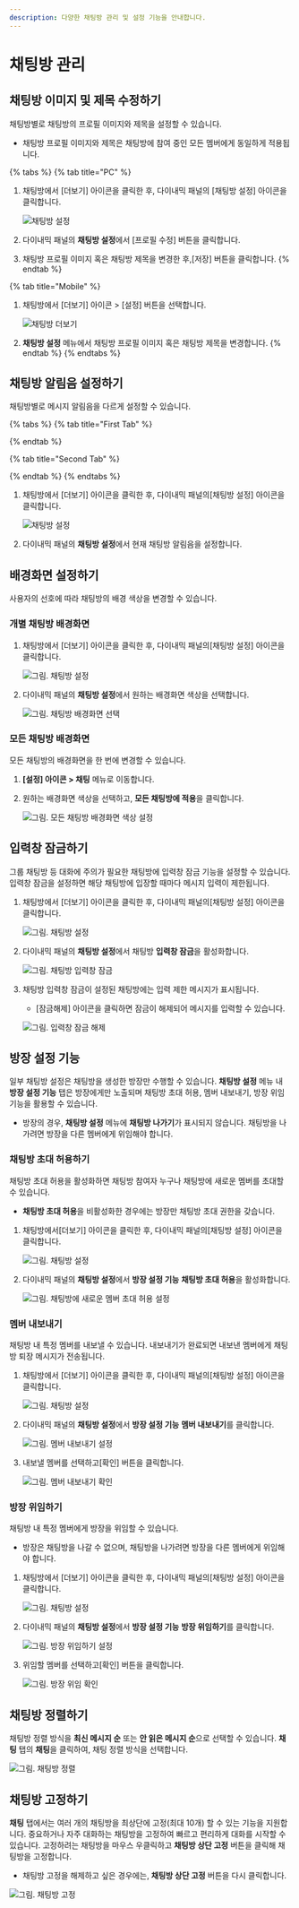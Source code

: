 ```yaml
---
description: 다양한 채팅방 관리 및 설정 기능을 안내합니다.
---
```


# 채팅방 관리

## 채팅방 이미지 및 제목 수정하기

채팅방별로 채팅방의 프로필 이미지와 제목을 설정할 수 있습니다.

* 채팅방 프로필 이미지와 제목은 채팅방에 참여 중인 모든 멤버에게 동일하게 적용됩니다.

{% tabs %}
{% tab title="PC" %}
1.  채팅방에서 \[더보기] 아이콘을 클릭한 후, 다이내믹 패널의 \[채팅방 설정] 아이콘을 클릭합니다.

    ![채팅방 설정](https://t1.kakaocdn.net/service\_kep\_docpublish/Figma/kakao%20work%20%EC%82%AC%EC%9A%A9%EC%9E%90/%EC%B1%84%ED%8C%85%EB%B0%A9%20%EC%84%A4%EC%A0%95.png)
2. 다이내믹 패널의 **채팅방 설정**에서 \[프로필 수정] 버튼을 클릭합니다.
3. 채팅방 프로필 이미지 혹은 채팅방 제목을 변경한 후,\[저장] 버튼을 클릭합니다.
{% endtab %}

{% tab title="Mobile" %}
1.  채팅방에서 \[더보기] 아이콘 > \[설정] 버튼을 선택합니다.

    ![채팅방 더보기](https://oopy.lazyrockets.com/api/v2/notion/image?src=https%3A%2F%2Fs3-us-west-2.amazonaws.com%2Fsecure.notion-static.com%2F57b12a0c-90ee-484c-b92e-1b7e20214a64%2F%25E1%2584%258E%25E1%2585%25A2%25E1%2584%2590%25E1%2585%25B5%25E1%2586%25BC%25E1%2584%2587%25E1%2585%25A1%25E1%2586%25BC\_%25E1%2584%2583%25E1%2585%25A5%25E1%2584%2587%25E1%2585%25A9%25E1%2584%2580%25E1%2585%25B5.png\&blockId=af156dae-dfd9-46d5-aaf7-effe254e961e)
2. **채팅방 설정** 메뉴에서 채팅방 프로필 이미지 혹은 채팅방 제목을 변경합니다.
{% endtab %}
{% endtabs %}

## 채팅방 알림음 설정하기

채팅방별로 메시지 알림음을 다르게 설정할 수 있습니다.

{% tabs %}
{% tab title="First Tab" %}

{% endtab %}

{% tab title="Second Tab" %}

{% endtab %}
{% endtabs %}

1.  채팅방에서 \[더보기] 아이콘을 클릭한 후, 다이내믹 패널의\[채팅방 설정] 아이콘을 클릭합니다.

    ![채팅방 설정](https://t1.kakaocdn.net/service\_kep\_docpublish/Figma/kakao%20work%20%EC%82%AC%EC%9A%A9%EC%9E%90/%EC%B1%84%ED%8C%85%EB%B0%A9%20%EC%84%A4%EC%A0%95.png)
2. 다이내믹 패널의 **채팅방 설정**에서 현재 채팅방 알림음을 설정합니다.

## 배경화면 설정하기

사용자의 선호에 따라 채팅방의 배경 색상을 변경할 수 있습니다.

### **개별 채팅방 배경화면**

1.  채팅방에서 \[더보기] 아이콘을 클릭한 후, 다이내믹 패널의\[채팅방 설정] 아이콘을 클릭합니다.

    ![그림. 채팅방 설정](https://t1.kakaocdn.net/service\_kep\_docpublish/Figma/kakao%20work%20%EC%82%AC%EC%9A%A9%EC%9E%90/%EC%B1%84%ED%8C%85%EB%B0%A9%20%EC%84%A4%EC%A0%95.png)
2.  다이내믹 패널의 **채팅방 설정**에서 원하는 배경화면 색상을 선택합니다.

    ![그림. 채팅방 배경화면 선택](https://t1.kakaocdn.net/service\_kep\_docpublish/Figma/kakao%20work%20%EC%82%AC%EC%9A%A9%EC%9E%90/%EC%B1%84%ED%8C%85%EB%B0%A9%20%EB%B0%B0%EA%B2%BD%ED%99%94%EB%A9%B4%20%EC%84%A0%ED%83%9D.png)

### **모든 채팅방 배경화면**

모든 채팅방의 배경화면을 한 번에 변경할 수 있습니다.

1. **\[설정] 아이콘 > 채팅** 메뉴로 이동합니다.
2.  원하는 배경화면 색상을 선택하고, **모든 채팅방에 적용**을 클릭합니다.

    ![그림. 모든 채팅방 배경화면 색상 설정](../4%20%E1%84%8E%E1%85%A2%E1%84%90%E1%85%B5%E1%86%BC%2050885c976659493196d7eef798e4e05b/%EB%AA%A8%EB%93%A0\_%EC%B1%84%ED%8C%85%EB%B0%A9\_%EB%B0%B0%EA%B2%BD%ED%99%94%EB%A9%B4\_%EC%83%89%EC%83%81\_%EC%84%A4%EC%A0%95.png)

## 입력창 잠금하기

그룹 채팅방 등 대화에 주의가 필요한 채팅방에 입력창 잠금 기능을 설정할 수 있습니다. 입력창 잠금을 설정하면 해당 채팅방에 입장할 때마다 메시지 입력이 제한됩니다.

1.  채팅방에서 \[더보기] 아이콘을 클릭한 후, 다이내믹 패널의\[채팅방 설정] 아이콘을 클릭합니다.

    ![그림. 채팅방 설정](https://t1.kakaocdn.net/service\_kep\_docpublish/Figma/kakao%20work%20%EC%82%AC%EC%9A%A9%EC%9E%90/%EC%B1%84%ED%8C%85%EB%B0%A9%20%EC%84%A4%EC%A0%95.png)
2.  다이내믹 패널의 **채팅방 설정**에서 채팅방 **입력창 잠금**을 활성화합니다.

    ![그림. 채팅방 입력창 잠금](../4%20%E1%84%8E%E1%85%A2%E1%84%90%E1%85%B5%E1%86%BC%2050885c976659493196d7eef798e4e05b/%EC%B1%84%ED%8C%85%EB%B0%A9\_%EC%9E%85%EB%A0%A5%EC%B0%BD\_%EC%9E%A0%EA%B8%88.png)
3.  채팅방 입력창 잠금이 설정된 채팅방에는 입력 제한 메시지가 표시됩니다.

    * \[잠금해제] 아이콘을 클릭하면 잠금이 해제되어 메시지를 입력할 수 있습니다.

    ![그림. 입력창 잠금 해제](../4%20%E1%84%8E%E1%85%A2%E1%84%90%E1%85%B5%E1%86%BC%2050885c976659493196d7eef798e4e05b/Untitled%2013.png)

## 방장 설정 기능

일부 채팅방 설정은 채팅방을 생성한 방장만 수행할 수 있습니다. **채팅방 설정** 메뉴 내 **방장 설정 기능** 탭은 방장에게만 노출되며 채팅방 초대 허용, 멤버 내보내기, 방장 위임 기능을 활용할 수 있습니다.

* 방장의 경우, **채팅방 설정** 메뉴에 **채팅방 나가기**가 표시되지 않습니다. 채팅방을 나가려면 방장을 다른 멤버에게 위임해야 합니다.

### **채팅방 초대 허용하기**&#x20;

채팅방 초대 허용을 활성화하면 채팅방 참여자 누구나 채팅방에 새로운 멤버를 초대할 수 있습니다.

* **채팅방 초대 허용**을 비활성화한 경우에는 방장만 채팅방 초대 권한을 갖습니다.

1.  채팅방에서\[더보기] 아이콘을 클릭한 후, 다이내믹 패널의\[채팅방 설정] 아이콘을 클릭합니다.

    ![그림. 채팅방 설정](https://t1.kakaocdn.net/service\_kep\_docpublish/Figma/kakao%20work%20%EC%82%AC%EC%9A%A9%EC%9E%90/%EC%B1%84%ED%8C%85%EB%B0%A9%20%EC%84%A4%EC%A0%95.png)
2.  다이내믹 패널의 **채팅방 설정**에서 **방장 설정 기능** **채팅방 초대 허용**을 활성화합니다.

    ![그림. 채팅방에 새로운 멤버 초대 허용 설정](../4%20%E1%84%8E%E1%85%A2%E1%84%90%E1%85%B5%E1%86%BC%2050885c976659493196d7eef798e4e05b/%EC%B1%84%ED%8C%85%EB%B0%A9%EC%97%90\_%EC%83%88%EB%A1%9C%EC%9A%B4\_%EB%A9%A4%EB%B2%84\_%EC%B4%88%EB%8C%80\_%ED%97%88%EC%9A%A9\_%EC%84%A4%EC%A0%95.png)

### **멤버 내보내기**

채팅방 내 특정 멤버를 내보낼 수 있습니다. 내보내기가 완료되면 내보낸 멤버에게 채팅방 퇴장 메시지가 전송됩니다.

1.  채팅방에서 \[더보기] 아이콘을 클릭한 후, 다이내믹 패널의\[채팅방 설정] 아이콘을 클릭합니다.

    ![그림. 채팅방 설정](https://t1.kakaocdn.net/service\_kep\_docpublish/Figma/kakao%20work%20%EC%82%AC%EC%9A%A9%EC%9E%90/%EC%B1%84%ED%8C%85%EB%B0%A9%20%EC%84%A4%EC%A0%95.png)
2.  다이내믹 패널의 **채팅방 설정**에서 **방장 설정 기능** **멤버 내보내기**를 클릭합니다.

    ![그림. 멤버 내보내기 설정](../4%20%E1%84%8E%E1%85%A2%E1%84%90%E1%85%B5%E1%86%BC%2050885c976659493196d7eef798e4e05b/%EB%A9%A4%EB%B2%84\_%EB%82%B4%EB%B3%B4%EB%82%B4%EA%B8%B0\_%EC%84%A4%EC%A0%95.png)
3.  내보낼 멤버를 선택하고\[확인] 버튼을 클릭합니다.

    ![그림. 멤버 내보내기 확인](../4%20%E1%84%8E%E1%85%A2%E1%84%90%E1%85%B5%E1%86%BC%2050885c976659493196d7eef798e4e05b/Untitled%2014.png)

### **방장 위임하기**

채팅방 내 특정 멤버에게 방장을 위임할 수 있습니다.

* 방장은 채팅방을 나갈 수 없으며, 채팅방을 나가려면 방장을 다른 멤버에게 위임해야 합니다.

1.  채팅방에서 \[더보기] 아이콘을 클릭한 후, 다이내믹 패널의\[채팅방 설정] 아이콘을 클릭합니다.

    ![그림. 채팅방 설정](https://t1.kakaocdn.net/service\_kep\_docpublish/Figma/kakao%20work%20%EC%82%AC%EC%9A%A9%EC%9E%90/%EC%B1%84%ED%8C%85%EB%B0%A9%20%EC%84%A4%EC%A0%95.png)
2.  다이내믹 패널의 **채팅방 설정**에서 **방장 설정 기능** **방장 위임하기**를 클릭합니다.

    ![그림. 방장 위임하기 설정](https://t1.kakaocdn.net/service\_kep\_docpublish/Figma/kakao%20work%20%EC%82%AC%EC%9A%A9%EC%9E%90/%EB%B0%A9%EC%9E%A5%20%EC%9C%84%EC%9E%84%ED%95%98%EA%B8%B0%20%EC%84%A4%EC%A0%95.png)
3.  위임할 멤버를 선택하고\[확인] 버튼을 클릭합니다.

    ![그림. 방장 위임 확인](https://t1.kakaocdn.net/service\_kep\_docpublish/Figma/kakao%20work%20%EC%82%AC%EC%9A%A9%EC%9E%90/%EB%B0%A9%EC%9E%A5%20%EC%9C%84%EC%9E%84%ED%95%98%EA%B8%B0%20%ED%99%95%EC%9D%B8.png)

## 채팅방 정렬하기

채팅방 정렬 방식을 **최신 메시지 순** 또는 **안 읽은 메시지 순**으로 선택할 수 있습니다. **채팅** 탭의 **채팅**을 클릭하여, 채팅 정렬 방식을 선택합니다.

![그림. 채팅방 정렬](https://t1.kakaocdn.net/service\_kep\_docpublish/Figma/kakao%20work%20%EC%82%AC%EC%9A%A9%EC%9E%90/%EC%B1%84%ED%8C%85%EB%B0%A9%20%EC%A0%95%EB%A0%AC.png)

## 채팅방 고정하기

**채팅** 탭에서는 여러 개의 채팅방을 최상단에 고정(최대 10개) 할 수 있는 기능을 지원합니다. 중요하거나 자주 대화하는 채팅방을 고정하여 빠르고 편리하게 대화를 시작할 수 있습니다. 고정하려는 채팅방을 마우스 우클릭하고 **채팅방 상단 고정** 버튼을 클릭해 채팅방을 고정합니다.

* 채팅방 고정을 해제하고 싶은 경우에는, **채팅방 상단 고정** 버튼을 다시 클릭합니다.

![그림. 채팅방 고정](https://t1.kakaocdn.net/service\_kep\_docpublish/Figma/kakao%20work%20%EC%82%AC%EC%9A%A9%EC%9E%90/%EC%B1%84%ED%8C%85%EB%B0%A9%20%EA%B3%A0%EC%A0%95.png)
